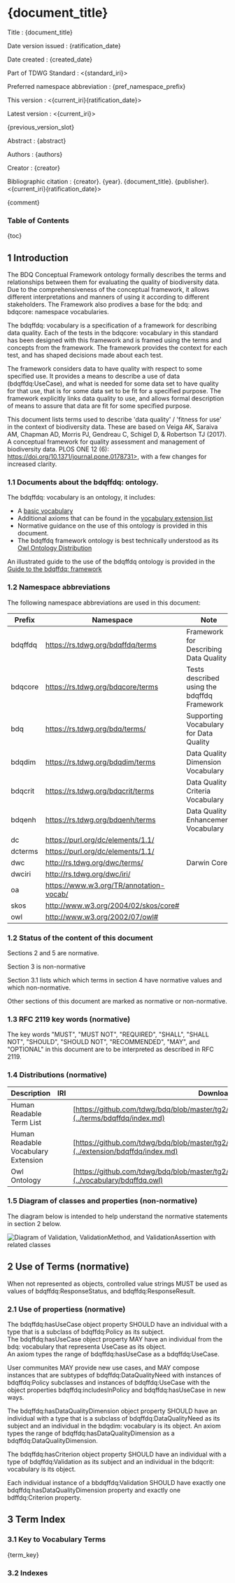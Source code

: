 <!--- Template for header, values provided from yaml configuration --->
# {document_title}

Title
: {document_title}

Date version issued
: {ratification_date}

Date created
: {created_date}

Part of TDWG Standard
: <{standard_iri}>

Preferred namespace abbreviation
: {pref_namespace_prefix}

This version
: <{current_iri}{ratification_date}>

Latest version
: <{current_iri}>

{previous_version_slot}

Abstract
: {abstract}

Authors
: {authors}

Creator
: {creator}

Bibliographic citation
: {creator}. {year}. {document_title}. {publisher}. <{current_iri}{ratification_date}>

{comment}

### Table of Contents ###

{toc}

## 1 Introduction

The BDQ Conceptual Framework ontology formally describes the terms and relationships between them for evaluating the quality of biodiversity data. Due to the comprehensiveness of the conceptual framework, it allows different interpretations and manners of using it according to different stakeholders. The Framework also prodives a base for the bdq: and bdqcore: namespace vocabularies. 

The bdqffdq: vocabulary is a specification of a framework for describing data quality.   Each of the tests in the bdqcore: vocabulary in this standard has been designed with this framework and is framed using the terms and concepts from the framework. The framework provides the context for each test, and has shaped decisions made about each test.

The framework considers data to have quality with respect to some specified use.   It provides a means to describe a use of data (bdqffdq:UseCase), and what is needed for some data set to have quality for that use, that is for some data set to be fit for a specified purpose.  The framework explicitly links data quality to use, and allows formal description of means to assure that data are fit for some specified purpose.

This document lists terms used to describe 'data quality' / 'fitness for use' in the context of biodiversity data.  These are based on Veiga AK, Saraiva AM, Chapman AD, Morris PJ, Gendreau C, Schigel D, & Robertson TJ (2017). A conceptual framework for quality assessment and management of biodiversity data. PLOS ONE 12 (6): https://doi.org/10.1371/journal.pone.0178731>, with a few changes for increased clarity.

### 1.1 Documents about the bdqffdq: ontology.

The bdqffdq: vocabulary is an ontology, it includes: 

- A [basic vocabulary](../terms/bdqffdq/index.md)
- Additional axioms that can be found in the [vocabulary extension list](../extension/bdqffdq/index.md) 
- Normative guidance on the use of this ontology is provided in this document.
- The bdqffdq framework ontology is best technically understood as its [Owl Ontology Distribution](../vocabulary/bdqffdq.owl) 

An illustrated guide to the use of the bdqffdq ontology is provided in the [Guide to the bdqffdq: framework](../guide/bdqffdq/index.md) 

### 1.2 Namespace abbreviations

The following namespace abbreviations are used in this document:


| **Prefix**   | **Namespace**                                    | **Note** |
|--------------|--------------------------------------------------|----------|
| bdqffdq      | https://rs.tdwg.org/bdqffdq/terms                | Framework for Describing Data Quality |
| bdqcore      | https://rs.tdwg.org/bdqcore/terms                | Tests described using the bdqffdq Framework |
| bdq          | https://rs.tdwg.org/bdq/terms/                   | Supporting Vocabulary for Data Quality |
| bdqdim       | https://rs.tdwg.org/bdqdim/terms                 | Data Quality Dimension Vocabulary |
| bdqcrit      | https://rs.tdwg.org/bdqcrit/terms                | Data Quality Criteria Vocabulary | 
| bdqenh       | https://rs.tdwg.org/bdqenh/terms                 | Data Quality Enhancement Vocabulary | 
| dc           | https://purl.org/dc/elements/1.1/                | | 
| dcterms      | https://purl.org/dc/elements/1.1/                | |
| dwc          | http://rs.tdwg.org/dwc/terms/                    | Darwin Core |
| dwciri       | http://rs.tdwg.org/dwc/iri/                      | |
| oa           | https://www.w3.org/TR/annotation-vocab/          | |
| skos         | http://www.w3.org/2004/02/skos/core#             | |
| owl          | http://www.w3.org/2002/07/owl#                   | |

### 1.2 Status of the content of this document

Sections 2 and 5 are normative.

Section 3 is non-normative

Section 3.1 lists which which terms in section 4 have normative values and which non-normative.

Other sections of this document are marked as normative or non-normative.

### 1.3 RFC 2119 key words (normative)

The key words "MUST", "MUST NOT", "REQUIRED", "SHALL", "SHALL NOT", "SHOULD", "SHOULD NOT", "RECOMMENDED", "MAY", and "OPTIONAL" in this document are to be interpreted as described in RFC 2119.

### 1.4 Distributions (normative)

| Description | IRI | Download URL |
| ----------- | --- | ------------ |
| Human Readable Term List |  | [https://github.com/tdwg/bdq/blob/master/tg2/\_review/docs/terms/bdqffdq/index.md](../terms/bdqffdq/index.md) | 
| Human Readable Vocabulary Extension |  | [https://github.com/tdwg/bdq/blob/master/tg2/\_review/docs/extension/bdqffdq/index.md](../extension/bdqffdq/index.md) | 
| Owl Ontology | | [https://github.com/tdwg/bdq/blob/master/tg2/\_review/vocabulary/bdqffdq.owl](../vocabulary/bdqffdq.owl) |

### 1.5 Diagram of classes and properties (non-normative) 

The diagram below is intended to help understand the normative statements in section 2 below.

![Diagram of Validation, ValidationMethod, and ValidationAssertion with related classes](../guide/bdqffdq/bdqffdq_data_quality_needs_solutions_report_validation.svg "Validation concepts in the Needs, Solutions, and Reports levels.")

## 2 Use of Terms (normative) 

When not represented as objects, controlled value strings MUST be used as values of bdqffdq:ResponseStatus, and bdqffdq:ResponseResult.

### 2.1 Use of propertiess (normative) 

The bdqffdq:hasUseCase object property SHOULD have an individual with a type that is a subclass of bdqffdq:Policy as its subject.  
The bdqffdq:hasUseCase object property MAY have an individual from the bdq: vocabulary that representa UseCase as its object.  
An axiom types the range of bdqffdq:hasUseCase as a bdqffdq:UseCase.  

User communites MAY provide new use cases, and MAY compose instances that are subtypes of bdqffdq:DataQualityNeed with instances of bdqffdq:Policy subclasses and instances of bdqffdq:UseCase with the object properties bdqffdq:includesInPolicy and bdqffdq:hasUseCase in new ways.  

The bdqffdq:hasDataQualityDimension object property SHOULD have an individual with a type that is a subclass of bdqffdq:DataQualityNeed as its subject and an individual in the bdqdim: vocabulary is its object.  An axiom types the range of bdqffdq:hasDataQualityDimension as a bdqffdq:DataQualityDimension.

The bdqffdq:hasCriterion object property SHOULD have an individual with a type of bdqffdq:Validation as its subject and an individual in the bdqcrit: vocabulary is its object.  

Each individual instance of a bbdqffdq:Validation SHOULD have exactly one bdqffdq:hasDataQualityDimension property and exactly one bdffdq:Criterion property.

## 3 Term Index

### 3.1 Key to Vocabulary Terms

{term_key}

### 3.2 Indexes

<!--- NOTE: The mathematical forumlation of the framework is in the bdqffdq_landing-footer.md document --->
